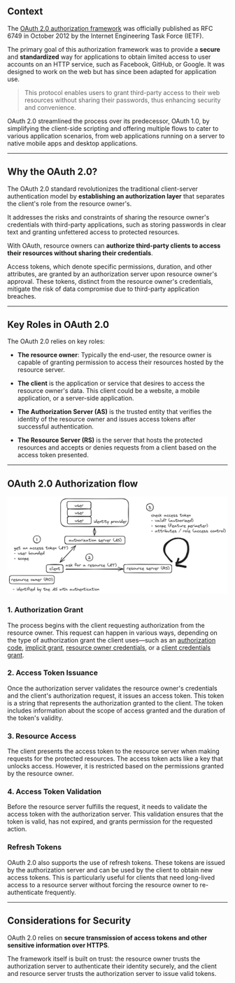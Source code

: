 
## Context

The [OAuth 2.0 authorization framework](https://datatracker.ietf.org/doc/html/rfc6749) was officially published as RFC 6749 in October 2012 by the Internet Engineering Task Force (IETF). 

The primary goal of this authorization framework was to provide a **secure** and **standardized** way for applications to obtain limited access to user accounts on an HTTP service, such as Facebook, GitHub, or Google. It was designed to work on the web but has since been adapted for application use.

> This protocol enables users to grant third-party access to their web resources without sharing their passwords, thus enhancing security and convenience. 

OAuth 2.0 streamlined the process over its predecessor, OAuth 1.0, by simplifying the client-side scripting and offering multiple flows to cater to various application scenarios, from web applications running on a server to native mobile apps and desktop applications.

---

## Why the OAuth 2.0?

The OAuth 2.0 standard revolutionizes the traditional client-server authentication model by **establishing an authorization layer** that separates the client's role from the resource owner's.

It addresses the risks and constraints of sharing the resource owner's credentials with third-party applications, such as storing passwords in clear text and granting unfettered access to protected resources.

With OAuth, resource owners can **authorize third-party clients to access their resources without sharing their credentials**. 

Access tokens, which denote specific permissions, duration, and other attributes, are granted by an authorization server upon resource owner's approval. These tokens, distinct from the resource owner's credentials, mitigate the risk of data compromise due to third-party application breaches.

---

## Key Roles in OAuth 2.0

The OAuth 2.0 relies on key roles:

- **The resource owner**: Typically the end-user, the resource owner is capable of granting permission to access their resources hosted by the resource server.

- **The client** is the application or service that desires to access the resource owner's data. This client could be a website, a mobile application, or a server-side application.

- **The Authorization Server (AS)** is the trusted entity that verifies the identity of the resource owner and issues access tokens after successful authentication.

- **The Resource Server (RS)** is the server that hosts the protected resources and accepts or denies requests from a client based on the access token presented.

---

## OAuth 2.0 Authorization flow

![OAuth 2.0 authentication framework overview](/static/assets/images/authz-global.png "OAuth 2.0 authentication framework overview")

### 1. Authorization Grant

The process begins with the client requesting authorization from the resource owner.
This request can happen in various ways, depending on the type of authorization grant the client uses—such as an [authorization code](/code-grant.md), [implicit grant](/implicit-grant.md), [resource owner credentials](/ropc.md), or a [client credentials grant](/client-credentials.md).

### 2. Access Token Issuance

Once the authorization server validates the resource owner's credentials and the client's authorization request, it issues an access token. This token is a string that represents the authorization granted to the client. The token includes information about the scope of access granted and the duration of the token's validity.

### 3. Resource Access

The client presents the access token to the resource server when making requests for the protected resources. The access token acts like a key that unlocks access. However, it is restricted based on the permissions granted by the resource owner.

### 4. Access Token Validation

Before the resource server fulfills the request, it needs to validate the access token with the authorization server. This validation ensures that the token is valid, has not expired, and grants permission for the requested action.

### Refresh Tokens

OAuth 2.0 also supports the use of refresh tokens. These tokens are issued by the authorization server and can be used by the client to obtain new access tokens. This is particularly useful for clients that need long-lived access to a resource server without forcing the resource owner to re-authenticate frequently.

---

## Considerations for Security

OAuth 2.0 relies on **secure transmission of access tokens and other sensitive information over HTTPS**.

The framework itself is built on trust: the resource owner trusts the authorization server to authenticate their identity securely, and the client and resource server trusts the authorization server to issue valid tokens.
